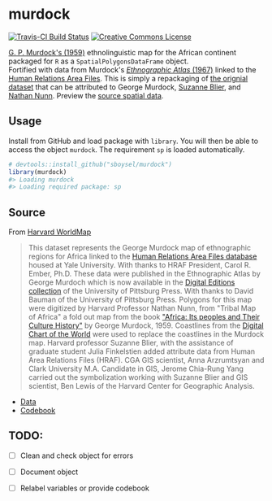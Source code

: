 # murdock

[![Travis-CI Build Status](https://travis-ci.org/sboysel/murdock.svg?branch=master)](https://travis-ci.org/sboysel/murdock)
<a rel="license" href="http://creativecommons.org/licenses/by-nc-sa/3.0/"><img
alt="Creative Commons License" style="border-width:0"
src="https://i.creativecommons.org/l/by-nc-sa/3.0/80x15.png" /></a>

[G. P. Murdock's (1959)](http://core.tdar.org/document/85572) ethnolinguistic map for 
the African continent packaged for `R` as a `SpatialPolygonsDataFrame` object.  
Fortified with data from Murdock's [*Ethnographic Atlas*
(1967)](http://www.jstor.org/stable/3772751) linked to the [Human Relations 
Area Files](http://hraf.yale.edu/). This is simply a repackaging of [the orignial dataset](https://worldmap.harvard.edu/data/geonode:Murdock_EA_2011_vkZ)
that can be attributed to George Murdock, [Suzanne Blier](http://scholar.harvard.edu/blier/home), and 
[Nathan Nunn](http://scholar.harvard.edu/nunn/home). Preview the [source spatial data](https://github.com/sboysel/murdock/blob/master/data-raw/Murdock_EA_2011_vkZ.geojson).

## Usage
Install from GitHub and load package with `library`.  You will then be able to 
access the object `murdock`.  The requirement `sp` is loaded automatically.
```r
# devtools::install_github("sboysel/murdock")
library(murdock)
#> Loading murdock
#> Loading required package: sp
```

## Source

From [Harvard WorldMap](https://worldmap.harvard.edu/data/geonode:Murdock_EA_2011_vkZ)

> This dataset represents the George Murdock map of ethnographic regions for 
> Africa linked to the [Human Relations Area Files database](http://www.yale.edu/hraf//) 
> housed at Yale University. With thanks to HRAF President, Carol R. Ember, Ph.D. 
> These data were published in the Ethnographic Atlas by George Murdoch which is 
> now available in the 
> [Digital Editions collection](http://www.library.pitt.edu/articles/database_info/hraf.html) 
> of the University of Pittsburg Press. With thanks to David Bauman of the 
> University of Pittsburg Press. Polygons for this map were digitized by Harvard 
> Professor Nathan Nunn, from "Tribal Map of Africa" a fold out map from the 
> book ["Africa: Its peoples and Their Culture History"](http://www.worldcat.org/oclc/224494) 
> by George Murdock, 1959.  Coastlines from the 
> [Digital Chart of the World](http://www.worldcat.org/oclc/26783779) 
> were used to replace the coastlines in the Murdock map.  Harvard professor 
> Suzanne Blier, with the assistance of graduate student Julia Finkelstien added 
> attribute data from Human Area Relations Files (HRAF). CGA GIS scientist, Anna 
> Arzrumtsyan and Clark University M.A. Candidate in GIS, Jerome Chia-Rung Yang 
> carried out the symbolization working with Suzanne Blier and GIS scientist, 
> Ben Lewis of the Harvard Center for Geographic Analysis.

* [Data](https://worldmap.harvard.edu/data/geonode:Murdock_EA_2011_vkZ)
* [Codebook](http://intersci.ss.uci.edu/wiki/index.php/Ethnographic_Atlas#Rdata_format_version_of_Ethnographic_Atlas)

## TODO:

- [ ] Clean and check object for errors
- [ ] Document object
- [ ] Relabel variables or provide codebook


